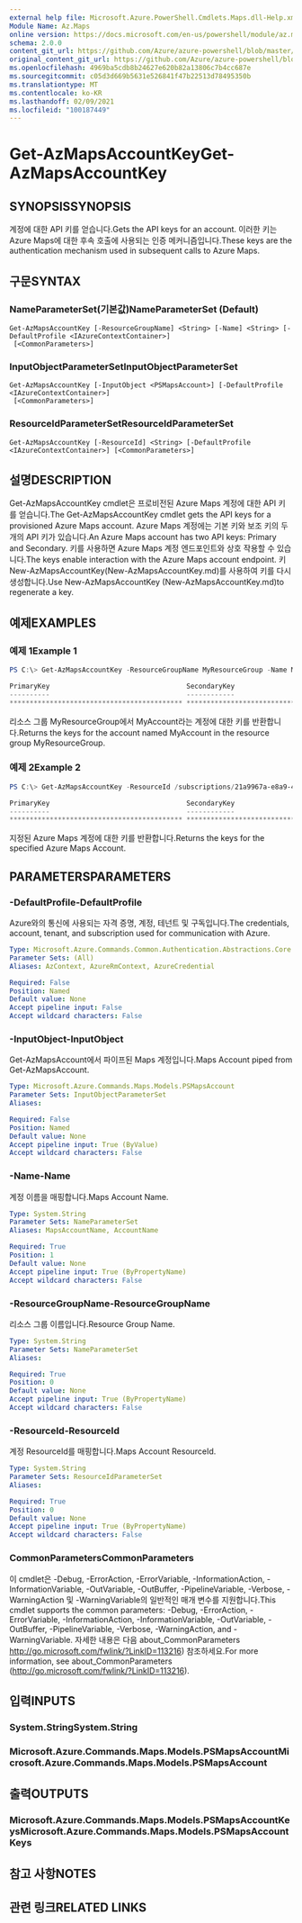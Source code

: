 ```yaml
---
external help file: Microsoft.Azure.PowerShell.Cmdlets.Maps.dll-Help.xml
Module Name: Az.Maps
online version: https://docs.microsoft.com/en-us/powershell/module/az.maps/get-azmapsaccountkey
schema: 2.0.0
content_git_url: https://github.com/Azure/azure-powershell/blob/master/src/Maps/Maps/help/Get-AzMapsAccountKey.md
original_content_git_url: https://github.com/Azure/azure-powershell/blob/master/src/Maps/Maps/help/Get-AzMapsAccountKey.md
ms.openlocfilehash: 4969ba5cdb8b24627e620b82a13806c7b4cc687e
ms.sourcegitcommit: c05d3d669b5631e526841f47b22513d78495350b
ms.translationtype: MT
ms.contentlocale: ko-KR
ms.lasthandoff: 02/09/2021
ms.locfileid: "100187449"
---
```

# <span data-ttu-id="3f749-101">Get-AzMapsAccountKey</span><span class="sxs-lookup"><span data-stu-id="3f749-101">Get-AzMapsAccountKey</span></span>

## <span data-ttu-id="3f749-102">SYNOPSIS</span><span class="sxs-lookup"><span data-stu-id="3f749-102">SYNOPSIS</span></span>
<span data-ttu-id="3f749-103">계정에 대한 API 키를 얻습니다.</span><span class="sxs-lookup"><span data-stu-id="3f749-103">Gets the API keys for an account.</span></span>
<span data-ttu-id="3f749-104">이러한 키는 Azure Maps에 대한 후속 호출에 사용되는 인증 메커니즘입니다.</span><span class="sxs-lookup"><span data-stu-id="3f749-104">These keys are the authentication mechanism used in subsequent calls to Azure Maps.</span></span>

## <span data-ttu-id="3f749-105">구문</span><span class="sxs-lookup"><span data-stu-id="3f749-105">SYNTAX</span></span>

### <span data-ttu-id="3f749-106">NameParameterSet(기본값)</span><span class="sxs-lookup"><span data-stu-id="3f749-106">NameParameterSet (Default)</span></span>
```
Get-AzMapsAccountKey [-ResourceGroupName] <String> [-Name] <String> [-DefaultProfile <IAzureContextContainer>]
 [<CommonParameters>]
```

### <span data-ttu-id="3f749-107">InputObjectParameterSet</span><span class="sxs-lookup"><span data-stu-id="3f749-107">InputObjectParameterSet</span></span>
```
Get-AzMapsAccountKey [-InputObject <PSMapsAccount>] [-DefaultProfile <IAzureContextContainer>]
 [<CommonParameters>]
```

### <span data-ttu-id="3f749-108">ResourceIdParameterSet</span><span class="sxs-lookup"><span data-stu-id="3f749-108">ResourceIdParameterSet</span></span>
```
Get-AzMapsAccountKey [-ResourceId] <String> [-DefaultProfile <IAzureContextContainer>] [<CommonParameters>]
```

## <span data-ttu-id="3f749-109">설명</span><span class="sxs-lookup"><span data-stu-id="3f749-109">DESCRIPTION</span></span>
<span data-ttu-id="3f749-110">Get-AzMapsAccountKey cmdlet은 프로비전된 Azure Maps 계정에 대한 API 키를 얻습니다.</span><span class="sxs-lookup"><span data-stu-id="3f749-110">The Get-AzMapsAccountKey cmdlet gets the API keys for a provisioned Azure Maps account.</span></span>
<span data-ttu-id="3f749-111">Azure Maps 계정에는 기본 키와 보조 키의 두 개의 API 키가 있습니다.</span><span class="sxs-lookup"><span data-stu-id="3f749-111">An Azure Maps account has two API keys: Primary and Secondary.</span></span>
<span data-ttu-id="3f749-112">키를 사용하면 Azure Maps 계정 엔드포인트와 상호 작용할 수 있습니다.</span><span class="sxs-lookup"><span data-stu-id="3f749-112">The keys enable interaction with the Azure Maps account endpoint.</span></span>
<span data-ttu-id="3f749-113">키 New-AzMapsAccountKey(New-AzMapsAccountKey.md)를 사용하여 키를 다시 생성합니다.</span><span class="sxs-lookup"><span data-stu-id="3f749-113">Use New-AzMapsAccountKey (New-AzMapsAccountKey.md)to regenerate a key.</span></span>

## <span data-ttu-id="3f749-114">예제</span><span class="sxs-lookup"><span data-stu-id="3f749-114">EXAMPLES</span></span>

### <span data-ttu-id="3f749-115">예제 1</span><span class="sxs-lookup"><span data-stu-id="3f749-115">Example 1</span></span>
```powershell
PS C:\> Get-AzMapsAccountKey -ResourceGroupName MyResourceGroup -Name MyAccount

PrimaryKey                                  SecondaryKey
----------                                  ------------
******************************************* *******************************************
```

<span data-ttu-id="3f749-116">리소스 그룹 MyResourceGroup에서 MyAccount라는 계정에 대한 키를 반환합니다.</span><span class="sxs-lookup"><span data-stu-id="3f749-116">Returns the keys for the account named MyAccount in the resource group MyResourceGroup.</span></span>

### <span data-ttu-id="3f749-117">예제 2</span><span class="sxs-lookup"><span data-stu-id="3f749-117">Example 2</span></span>
```powershell
PS C:\> Get-AzMapsAccountKey -ResourceId /subscriptions/21a9967a-e8a9-4656-a70b-96ff1c4d05a0/resourceGroups/MyResourceGroup/providers/Microsoft.Maps/accounts/MyAccount

PrimaryKey                                  SecondaryKey
----------                                  ------------
******************************************* *******************************************
```

<span data-ttu-id="3f749-118">지정된 Azure Maps 계정에 대한 키를 반환합니다.</span><span class="sxs-lookup"><span data-stu-id="3f749-118">Returns the keys for the specified Azure Maps Account.</span></span>

## <span data-ttu-id="3f749-119">PARAMETERS</span><span class="sxs-lookup"><span data-stu-id="3f749-119">PARAMETERS</span></span>

### <span data-ttu-id="3f749-120">-DefaultProfile</span><span class="sxs-lookup"><span data-stu-id="3f749-120">-DefaultProfile</span></span>
<span data-ttu-id="3f749-121">Azure와의 통신에 사용되는 자격 증명, 계정, 테넌트 및 구독입니다.</span><span class="sxs-lookup"><span data-stu-id="3f749-121">The credentials, account, tenant, and subscription used for communication with Azure.</span></span>

```yaml
Type: Microsoft.Azure.Commands.Common.Authentication.Abstractions.Core.IAzureContextContainer
Parameter Sets: (All)
Aliases: AzContext, AzureRmContext, AzureCredential

Required: False
Position: Named
Default value: None
Accept pipeline input: False
Accept wildcard characters: False
```

### <span data-ttu-id="3f749-122">-InputObject</span><span class="sxs-lookup"><span data-stu-id="3f749-122">-InputObject</span></span>
<span data-ttu-id="3f749-123">Get-AzMapsAccount에서 파이프된 Maps 계정입니다.</span><span class="sxs-lookup"><span data-stu-id="3f749-123">Maps Account piped from Get-AzMapsAccount.</span></span>

```yaml
Type: Microsoft.Azure.Commands.Maps.Models.PSMapsAccount
Parameter Sets: InputObjectParameterSet
Aliases:

Required: False
Position: Named
Default value: None
Accept pipeline input: True (ByValue)
Accept wildcard characters: False
```

### <span data-ttu-id="3f749-124">-Name</span><span class="sxs-lookup"><span data-stu-id="3f749-124">-Name</span></span>
<span data-ttu-id="3f749-125">계정 이름을 매핑합니다.</span><span class="sxs-lookup"><span data-stu-id="3f749-125">Maps Account Name.</span></span>

```yaml
Type: System.String
Parameter Sets: NameParameterSet
Aliases: MapsAccountName, AccountName

Required: True
Position: 1
Default value: None
Accept pipeline input: True (ByPropertyName)
Accept wildcard characters: False
```

### <span data-ttu-id="3f749-126">-ResourceGroupName</span><span class="sxs-lookup"><span data-stu-id="3f749-126">-ResourceGroupName</span></span>
<span data-ttu-id="3f749-127">리소스 그룹 이름입니다.</span><span class="sxs-lookup"><span data-stu-id="3f749-127">Resource Group Name.</span></span>

```yaml
Type: System.String
Parameter Sets: NameParameterSet
Aliases:

Required: True
Position: 0
Default value: None
Accept pipeline input: True (ByPropertyName)
Accept wildcard characters: False
```

### <span data-ttu-id="3f749-128">-ResourceId</span><span class="sxs-lookup"><span data-stu-id="3f749-128">-ResourceId</span></span>
<span data-ttu-id="3f749-129">계정 ResourceId를 매핑합니다.</span><span class="sxs-lookup"><span data-stu-id="3f749-129">Maps Account ResourceId.</span></span>

```yaml
Type: System.String
Parameter Sets: ResourceIdParameterSet
Aliases:

Required: True
Position: 0
Default value: None
Accept pipeline input: True (ByPropertyName)
Accept wildcard characters: False
```

### <span data-ttu-id="3f749-130">CommonParameters</span><span class="sxs-lookup"><span data-stu-id="3f749-130">CommonParameters</span></span>
<span data-ttu-id="3f749-131">이 cmdlet은 -Debug, -ErrorAction, -ErrorVariable, -InformationAction, -InformationVariable, -OutVariable, -OutBuffer, -PipelineVariable, -Verbose, -WarningAction 및 -WarningVariable의 일반적인 매개 변수를 지원합니다.</span><span class="sxs-lookup"><span data-stu-id="3f749-131">This cmdlet supports the common parameters: -Debug, -ErrorAction, -ErrorVariable, -InformationAction, -InformationVariable, -OutVariable, -OutBuffer, -PipelineVariable, -Verbose, -WarningAction, and -WarningVariable.</span></span> <span data-ttu-id="3f749-132">자세한 내용은 다음 about_CommonParameters http://go.microsoft.com/fwlink/?LinkID=113216) 참조하세요.</span><span class="sxs-lookup"><span data-stu-id="3f749-132">For more information, see about_CommonParameters (http://go.microsoft.com/fwlink/?LinkID=113216).</span></span>

## <span data-ttu-id="3f749-133">입력</span><span class="sxs-lookup"><span data-stu-id="3f749-133">INPUTS</span></span>

### <span data-ttu-id="3f749-134">System.String</span><span class="sxs-lookup"><span data-stu-id="3f749-134">System.String</span></span>

### <span data-ttu-id="3f749-135">Microsoft.Azure.Commands.Maps.Models.PSMapsAccount</span><span class="sxs-lookup"><span data-stu-id="3f749-135">Microsoft.Azure.Commands.Maps.Models.PSMapsAccount</span></span>

## <span data-ttu-id="3f749-136">출력</span><span class="sxs-lookup"><span data-stu-id="3f749-136">OUTPUTS</span></span>

### <span data-ttu-id="3f749-137">Microsoft.Azure.Commands.Maps.Models.PSMapsAccountKeys</span><span class="sxs-lookup"><span data-stu-id="3f749-137">Microsoft.Azure.Commands.Maps.Models.PSMapsAccountKeys</span></span>

## <span data-ttu-id="3f749-138">참고 사항</span><span class="sxs-lookup"><span data-stu-id="3f749-138">NOTES</span></span>

## <span data-ttu-id="3f749-139">관련 링크</span><span class="sxs-lookup"><span data-stu-id="3f749-139">RELATED LINKS</span></span>

